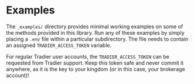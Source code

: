 # Examples

The `_examples/` directory provides minimal working examples on some of the methods provided in this library. Run any of these examples by simply placing a `.env` file within a particular subdirectory. The file needs to contain an assigned `TRADIER_ACCESS_TOKEN` variable.

For regular Tradier user accounts, the `TRADIER_ACCESS_TOKEN` can be requested from Tradier support. Keep this token safe and never commit it anywhere, as it is the key to your kingdom (or in this case, your brokerage account)!

